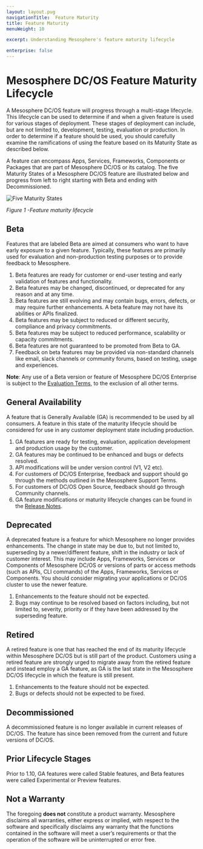 ```yaml
---
layout: layout.pug
navigationTitle:  Feature Maturity
title: Feature Maturity
menuWeight: 10

excerpt: Understanding Mesosphere's feature maturity lifecycle

enterprise: false
---
```



# <a name="lifecycle"></a>Mesosphere DC/OS Feature Maturity Lifecycle

A Mesosphere DC/OS feature will progress through a multi-stage lifecycle.  This lifecycle can be used to determine if and when a given feature is used for various stages of deployment.  These stages of deployment can include, but are not limited to, development, testing, evaluation or production.  In order to determine if a feature should be used, you should carefully examine the ramifications of using the feature based on its Maturity State as described below.

A feature can encompass Apps, Services, Frameworks, Components or Packages that are part of Mesosphere DC/OS or its catalog. The five Maturity States of a Mesosphere DC/OS feature are illustrated below and progress from left to right starting with Beta and ending with Decommissioned.

![Five Maturity States](/1.12/img/five_maturity_states.png)

*Figure 1 -Feature maturity lifecycle*

<a name="beta"></a>
## Beta

Features that are labeled Beta are aimed at consumers who want to have early exposure to a given feature.  Typically, these features are primarily used for evaluation and non-production testing purposes or to provide feedback to Mesosphere.

1. Beta features are ready for customer or end-user testing and early validation of features and functionality.
2. Beta features may be changed, discontinued, or deprecated for any reason and at any time.
3. Beta features are still evolving and may contain bugs, errors, defects, or may require further enhancements. A beta feature may not have its abilities or APIs finalized.
4. Beta features may be subject to reduced or different security, compliance and privacy commitments.
5. Beta features may be subject to reduced performance, scalability or capacity commitments.
6. Beta features are not guaranteed to be promoted from Beta to GA.
7. Feedback on beta features may be provided via non-standard channels like email, slack channels or community forums, based on testing, usage and experiences.

**Note**: Any use of a Beta version or feature of Mesosphere DC/OS Enterprise is subject to the [Evaluation Terms](https://mesosphere.com/mesosphere-support-terms/), to the exclusion of all other terms.

<a name="general_availability"></a>
## General Availability

A feature that is Generally Available (GA) is recommended to be used by all consumers. A feature in this state of the maturity lifecycle should be considered for use in any customer deployment state including production.

1. GA features are ready for testing, evaluation, application development and production usage by the customer.
2. GA features may be continued to be enhanced and bugs or defects resolved.
3. API modifications will be under version control (V1, V2 etc).
4. For customers of DC/OS Enterprise, feedback and support should go through the methods outlined in the Mesosphere Support Terms.
5. For customers of DC/OS Open Source, feedback should go through Community channels.
6. GA feature modifications or maturity lifecycle changes can be found in the [Release Notes](/1.12/release-notes/).

<a name="deprecated"></a>
## Deprecated

A deprecated feature is a feature for which Mesosphere no longer provides enhancements.  The change in state may be due to, but not limited to, superseding by a newer/different feature, shift in the industry or lack of customer interest. This may include Apps, Frameworks, Services or Components of Mesosphere DC/OS or versions of parts or access methods (such as APIs, CLI commands) of the Apps, Frameworks, Services or Components.  You should consider migrating your applications or DC/OS cluster to use the newer feature.

1. Enhancements to the feature should not be expected.
2. Bugs may continue to be resolved based on factors including, but not limited to, severity, priority or if they have been addressed by the superseding feature.

<a name="retired"></a>
## Retired

A retired feature is one that has reached the end of its maturity lifecycle within Mesosphere DC/OS but is still part of the product.  Customers using a retired feature are strongly urged to migrate away from the retired feature and instead employ a GA feature, as GA is the last state in the Mesosphere DC/OS lifecycle in which the feature is still present.

1. Enhancements to the feature should not be expected.
2. Bugs or defects should not be expected to be fixed.

<a name="decommissioned"></a>
## Decommissioned

A decommissioned feature is no longer available in current releases of DC/OS. The feature has since been removed from the current and future versions of DC/OS.

<a name="prior-lifecycle-stages"></a>
## Prior Lifecycle Stages

Prior to 1.10, GA features were called Stable features, and Beta features were called Experimental or Preview features.

<a name="not_a_warranty"></a>
## Not a Warranty

The foregoing **does not** constitute a product warranty.  Mesosphere disclaims all warranties, either express or implied, with respect to the software and specifically disclaims any warranty that the functions contained in the software will meet a user’s requirements or that the operation of the software will be uninterrupted or error free.

